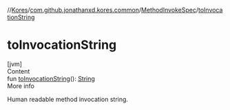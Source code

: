 //[Kores](../../index.md)/[com.github.jonathanxd.kores.common](../index.md)/[MethodInvokeSpec](index.md)/[toInvocationString](to-invocation-string.md)



# toInvocationString  
[jvm]  
Content  
fun [toInvocationString](to-invocation-string.md)(): [String](https://kotlinlang.org/api/latest/jvm/stdlib/kotlin/-string/index.html)  
More info  


Human readable method invocation string.

  



